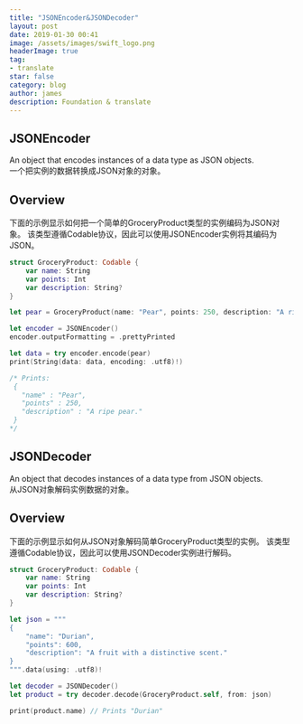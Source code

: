 ```yaml
---
title: "JSONEncoder&JSONDecoder"
layout: post
date: 2019-01-30 00:41
image: /assets/images/swift_logo.png
headerImage: true
tag:
- translate
star: false
category: blog
author: james
description: Foundation & translate
---
```

## JSONEncoder
An object that encodes instances of a data type as JSON objects.  
一个把实例的数据转换成JSON对象的对象。  

## Overview
下面的示例显示如何把一个简单的GroceryProduct类型的实例编码为JSON对象。 该类型遵循Codable协议，因此可以使用JSONEncoder实例将其编码为JSON。

```swift
struct GroceryProduct: Codable {
    var name: String
    var points: Int
    var description: String?
}

let pear = GroceryProduct(name: "Pear", points: 250, description: "A ripe pear.")

let encoder = JSONEncoder()
encoder.outputFormatting = .prettyPrinted

let data = try encoder.encode(pear)
print(String(data: data, encoding: .utf8)!)

/* Prints:
 {
   "name" : "Pear",
   "points" : 250,
   "description" : "A ripe pear."
 }
*/
```

## JSONDecoder
An object that decodes instances of a data type from JSON objects.  
从JSON对象解码实例数据的对象。

## Overview
下面的示例显示如何从JSON对象解码简单GroceryProduct类型的实例。 该类型遵循Codable协议，因此可以使用JSONDecoder实例进行解码。

```swift
struct GroceryProduct: Codable {
    var name: String
    var points: Int
    var description: String?
}

let json = """
{
    "name": "Durian",
    "points": 600,
    "description": "A fruit with a distinctive scent."
}
""".data(using: .utf8)!

let decoder = JSONDecoder()
let product = try decoder.decode(GroceryProduct.self, from: json)

print(product.name) // Prints "Durian"
```
